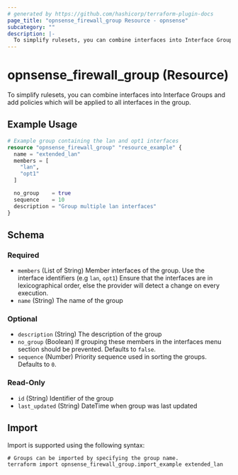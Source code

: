 ```yaml
---
# generated by https://github.com/hashicorp/terraform-plugin-docs
page_title: "opnsense_firewall_group Resource - opnsense"
subcategory: ""
description: |-
  To simplify rulesets, you can combine interfaces into Interface Groups and add policies which will be applied to all interfaces in the group.
---
```


# opnsense_firewall_group (Resource)

To simplify rulesets, you can combine interfaces into Interface Groups and add policies which will be applied to all interfaces in the group.

## Example Usage

```terraform
# Example group containing the lan and opt1 interfaces
resource "opnsense_firewall_group" "resource_example" {
  name = "extended_lan"
  members = [
    "lan",
    "opt1"
  ]

  no_group    = true
  sequence    = 10
  description = "Group multiple lan interfaces"
}
```

<!-- schema generated by tfplugindocs -->
## Schema

### Required

- `members` (List of String) Member interfaces of the group. Use the interface identifiers (e.g `lan`, `opt1`) Ensure that the interfaces are in lexicographical order, else the provider will detect a change on every execution.
- `name` (String) The name of the group

### Optional

- `description` (String) The description of the group
- `no_group` (Boolean) If grouping these members in the interfaces menu section should be prevented. Defaults to `false`.
- `sequence` (Number) Priority sequence used in sorting the groups. Defaults to `0`.

### Read-Only

- `id` (String) Identifier of the group
- `last_updated` (String) DateTime when group was last updated

## Import

Import is supported using the following syntax:

```shell
# Groups can be imported by specifying the group name.
terraform import opnsense_firewall_group.import_example extended_lan
```
